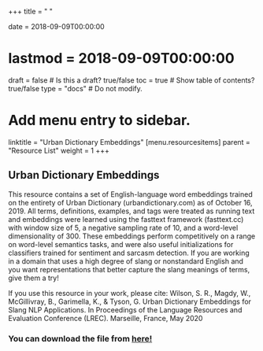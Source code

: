 +++
title = " "

date = 2018-09-09T00:00:00
# lastmod = 2018-09-09T00:00:00

draft = false  # Is this a draft? true/false
toc = true  # Show table of contents? true/false
type = "docs"  # Do not modify.

# Add menu entry to sidebar.
linktitle = "Urban Dictionary Embeddings"
[menu.resourcesitems]
  parent = "Resource List"
  weight = 1
+++

## Urban Dictionary Embeddings

This resource contains a set of English-language word embeddings trained on the entirety of Urban Dictionary (urbandictionary.com) as of October 16, 2019. All terms, definitions, examples, and tags were treated as running text and embeddings were learned using the fasttext framework (fasttext.cc) with window size of 5, a negative sampling rate of 10, and a word-level dimensionality of 300. 
These embeddings perform competitively on a range on word-level semantics tasks, and were also useful initializations for classifiers trained for sentiment and sarcasm detection. 
If you are working in a domain that uses a high degree of slang or nonstandard English and you want representations that better capture the slang meanings of terms, give them a try!

If you use this resource in your work, please cite:
Wilson, S. R., Magdy, W., McGillivray, B., Garimella, K., & Tyson, G. Urban Dictionary Embeddings for Slang NLP Applications. 
In Proceedings of the Language Resources and Evaluation Conference (LREC). Marseille, France, May 2020 

### You can download the file from [here!](http://smash.inf.ed.ac.uk/ud-embeddings/files/ud_embeddings.zip)

